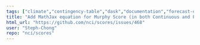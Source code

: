 ```yaml
---
tags: ["climate","contingency-table","dask","documentation","forecast-evaluation","forecast-verification","forecasting","model-validation","oceanography","pandas","python","verification","weather","xarray"]
title: "Add MathJax equation for Murphy Score (in both Continuous and Probability) docstrings"
html_url: "https://github.com/nci/scores/issues/468"
user: "Steph-Chong"
repo: "nci/scores"
---
```


